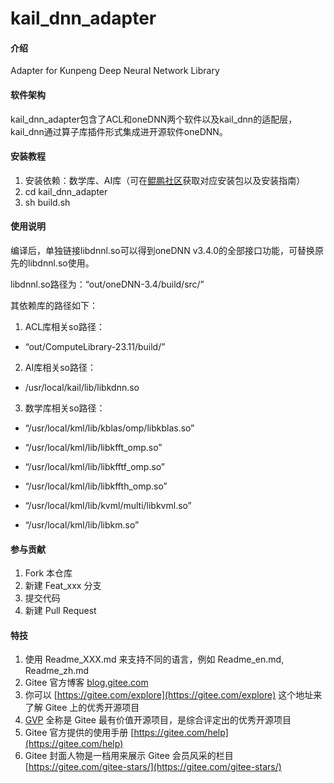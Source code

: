 # kail_dnn_adapter

#### 介绍
Adapter for Kunpeng Deep Neural Network Library

#### 软件架构
kail_dnn_adapter包含了ACL和oneDNN两个软件以及kail_dnn的适配层，kail_dnn通过算子库插件形式集成进开源软件oneDNN。


#### 安装教程

1. 安装依赖：数学库、AI库（可在[鲲鹏社区](https://www.hikunpeng.com/zh/developer/boostkit/library/math)获取对应安装包以及安装指南）
2. cd kail_dnn_adapter
3. sh build.sh

#### 使用说明

编译后，单独链接libdnnl.so可以得到oneDNN v3.4.0的全部接口功能，可替换原先的libdnnl.so使用。

libdnnl.so路径为：“out/oneDNN-3.4/build/src/”

其依赖库的路径如下：

1. ACL库相关so路径：

* “out/ComputeLibrary-23.11/build/”

2. AI库相关so路径：

* /usr/local/kail/lib/libkdnn.so

3. 数学库相关so路径：

* “/usr/local/kml/lib/kblas/omp/libkblas.so”

* “/usr/local/kml/lib/libkfft_omp.so”

* “/usr/local/kml/lib/libkfftf_omp.so”

* “/usr/local/kml/lib/libkffth_omp.so”

* “/usr/local/kml/lib/kvml/multi/libkvml.so”

* “/usr/local/kml/lib/libkm.so”


#### 参与贡献

1.  Fork 本仓库
2.  新建 Feat_xxx 分支
3.  提交代码
4.  新建 Pull Request


#### 特技

1.  使用 Readme\_XXX.md 来支持不同的语言，例如 Readme\_en.md, Readme\_zh.md
2.  Gitee 官方博客 [blog.gitee.com](https://blog.gitee.com)
3.  你可以 [https://gitee.com/explore](https://gitee.com/explore) 这个地址来了解 Gitee 上的优秀开源项目
4.  [GVP](https://gitee.com/gvp) 全称是 Gitee 最有价值开源项目，是综合评定出的优秀开源项目
5.  Gitee 官方提供的使用手册 [https://gitee.com/help](https://gitee.com/help)
6.  Gitee 封面人物是一档用来展示 Gitee 会员风采的栏目 [https://gitee.com/gitee-stars/](https://gitee.com/gitee-stars/)

